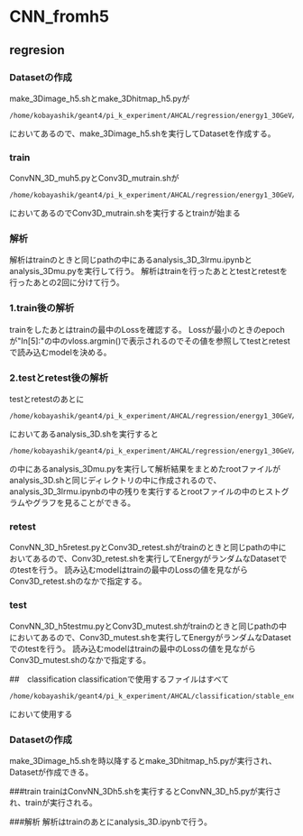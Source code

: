 # CNN_fromh5

## regresion
### Datasetの作成
make_3Dimage_h5.shとmake_3Dhitmap_h5.pyが
```
/home/kobayashik/geant4/pi_k_experiment/AHCAL/regression/energy1_30GeV/CNN_3cm/
```
においてあるので、make_3Dimage_h5.shを実行してDatasetを作成する。

### train
ConvNN_3D_muh5.pyとConv3D_mutrain.shが
```
/home/kobayashik/geant4/pi_k_experiment/AHCAL/regression/energy1_30GeV/CNN_MAPE
```
においてあるのでConv3D_mutrain.shを実行するとtrainが始まる

### 解析
解析はtrainのときと同じpathの中にあるanalysis_3D_3lrmu.ipynbとanalysis_3Dmu.pyを実行して行う。
解析はtrainを行ったあととtestとretestを行ったあとの2回に分けて行う。
### 1.train後の解析
trainをしたあとはtrainの最中のLossを確認する。
Lossが最小のときのepochが"In[5]:"の中のvloss.argmin()で表示されるのでその値を参照してtestとretestで読み込むmodelを決める。
### 2.testとretest後の解析
testとretestのあとに
```
/home/kobayashik/geant4/pi_k_experiment/AHCAL/regression/energy1_30GeV/CNN_MAPE
```
においてあるanalysis_3D.shを実行すると
```
/home/kobayashik/geant4/pi_k_experiment/AHCAL/regression/energy1_30GeV/
```
の中にあるanalysis_3Dmu.pyを実行して解析結果をまとめたrootファイルがanalysis_3D.shと同じディレクトリの中に作成されるので、analysis_3D_3lrmu.ipynbの中の残りを実行するとrootファイルの中のヒストグラムやグラフを見ることができる。

### retest
ConvNN_3D_h5retest.pyとConv3D_retest.shがtrainのときと同じpathの中においてあるので、Conv3D_retest.shを実行してEnergyがランダムなDatasetでのtestを行う。
読み込むmodelはtrainの最中のLossの値を見ながらConv3D_retest.shのなかで指定する。

### test
ConvNN_3D_h5testmu.pyとConv3D_mutest.shがtrainのときと同じpathの中においてあるので、Conv3D_mutest.shを実行してEnergyがランダムなDatasetでのtestを行う。
読み込むmodelはtrainの最中のLossの値を見ながらConv3D_mutest.shのなかで指定する。

##　classification
classificationで使用するファイルはすべて
```
/home/kobayashik/geant4/pi_k_experiment/AHCAL/classification/stable_energy/CNN
```
において使用する

### Datasetの作成
make_3Dimage_h5.shを時以降するとmake_3Dhitmap_h5.pyが実行され、Datasetが作成できる。

###train
trainはConvNN_3Dh5.shを実行するとConvNN_3D_h5.pyが実行され、trainが実行される。

###解析
解析はtrainのあとにanalysis_3D.ipynbで行う。
